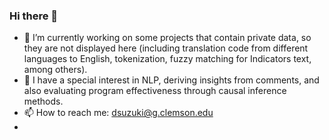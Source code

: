 ### Hi there 👋

- 🔭 I’m currently working on some projects that contain private data, so they are not displayed here (including translation code from different languages to English, tokenization, fuzzy matching for Indicators text, among others).
- 🌱 I have a special interest in NLP, deriving insights from comments, and also evaluating program effectiveness through causal inference methods.
- 📫 How to reach me: dsuzuki@g.clemson.edu
- 
<!--
**dorissuzukiesmerio/dorissuzukiesmerio** is a ✨ _special_ ✨ repository because its `README.md` (this file) appears on your GitHub profile.


